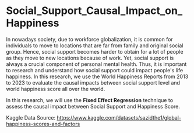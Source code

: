 # Social_Support_Causal_Impact_on_Happiness

In nowadays society, due to workforce globalization, it is common for individuals to move to locations that are far from family and original social group. Hence, social support becomes harder to obtain for a lot of people as they move to new locations because of work. Yet, social support is always a crucial component of personal mental health. Thus, it is important to research and understand how social support could impact people's life happiness. In this research, we use the World Happiness Reports from 2013 to 2023 to evaluate the causal impacts between social support level and world happiness score all over the world.   
   
In this research, we will use the **Fixed Effect Regression** technique to assess the causal impact between Social Support and Happiness Score.

Kaggle Data Source: https://www.kaggle.com/datasets/sazidthe1/global-happiness-scores-and-factors
